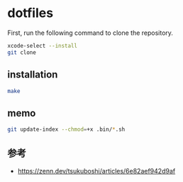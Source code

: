 # dotfiles

First, run the following command to clone the repository.

```bash
xcode-select --install
git clone
```

## installation

```bash
make
```

## memo

```bash
git update-index --chmod=+x .bin/*.sh
```

## 参考

- https://zenn.dev/tsukuboshi/articles/6e82aef942d9af
